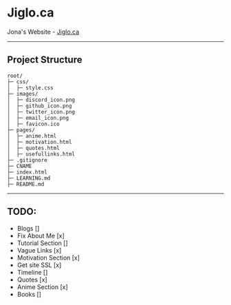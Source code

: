 # Jiglo.ca
Jona's Website - [Jiglo.ca](https://Jiglo.ca)
___
## Project Structure
```
root/
├─ css/
│  ├─ style.css
├─ images/
│  ├─ discord_icon.png
│  ├─ github_icon.png
│  ├─ twitter_icon.png
│  ├─ email_icon.png
│  ├─ favicon.ico
├─ pages/
│  ├─ anime.html
│  ├─ motivation.html
│  ├─ quotes.html
│  ├─ usefullinks.html
├─ .gitignore
├─ CNAME
├─ index.html
├─ LEARNING.md
├─ README.md
```
___
## TODO:
- Blogs []
- Fix About Me [x]
- Tutorial Section []
- Vague Links [x]
- Motivation Section [x]
- Get site SSL [x]
- Timeline []
- Quotes [x]
- Anime Section [x]
- Books []